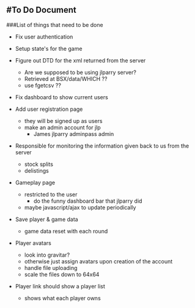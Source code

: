 #To Do Document
---
###List of things that need to be done
- Fix user authentication
- Setup state's for the game
- Figure out DTD for the xml returned from the server
    - Are we supposed to be using jlparry server?
    - Retrieved at BSX/data/WHICH ??
    - use fgetcsv ??
- Fix dashboard to show current users
- Add user registration page
    - they will be signed up as users
    - make an admin account for jlp
        - James jlparry adminpass admin
- Responsible for monitoring the information given back to us from the server
    - stock splits
    - delistings
- Gameplay page
    - restricted to the user
        - do the funny dashboard bar that jlparry did
    - maybe javascript/ajax to update periodically
- Save player & game data
    - game data reset with each round
- Player avatars
    - look into gravitar?
    - otherwise just assign avatars upon creation of the account
    - handle file uploading
    - scale the files down to 64x64

- Player link should show a player list
    - shows what each player owns